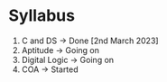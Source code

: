 
# Syllabus

1) C and DS -> Done [2nd March 2023]
2) Aptitude -> Going on
3) Digital Logic -> Going on
4) COA -> Started
